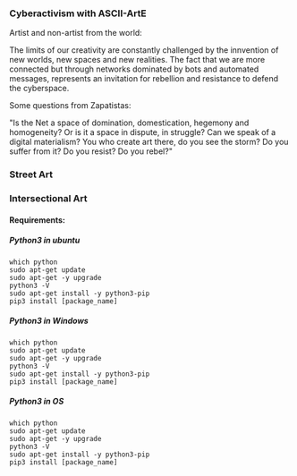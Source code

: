 ### Cyberactivism with ASCII-ArtE


Artist and non-artist from the world:

The limits of our creativity are constantly challenged by the innvention of new worlds, new spaces and new realities. The fact that we are more connected but through networks dominated by bots and automated messages, represents an invitation for rebellion and resistance to defend the cyberspace.

Some questions from Zapatistas:

"Is the Net a space of domination, domestication, hegemony and homogeneity? Or is it a space in dispute, in struggle? Can we speak of a digital materialism? You who create art there, do you see the storm? Do you suffer from it? Do you resist? Do you rebel?" 

### Street Art

### Intersectional Art

#### Requirements:

##### Python3 in ubuntu

``` console
which python 
sudo apt-get update
sudo apt-get -y upgrade
python3 -V
sudo apt-get install -y python3-pip
pip3 install [package_name]

```

##### Python3 in Windows

``` console
which python 
sudo apt-get update
sudo apt-get -y upgrade
python3 -V
sudo apt-get install -y python3-pip
pip3 install [package_name]
```
##### Python3 in OS

``` console
which python 
sudo apt-get update
sudo apt-get -y upgrade
python3 -V
sudo apt-get install -y python3-pip
pip3 install [package_name]
```
